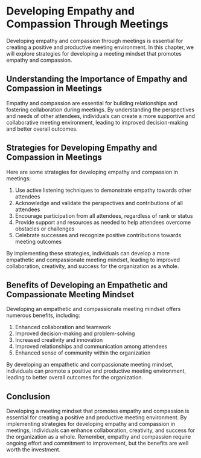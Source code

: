 Developing Empathy and Compassion Through Meetings
===========================================================================================

Developing empathy and compassion through meetings is essential for creating a positive and productive meeting environment. In this chapter, we will explore strategies for developing a meeting mindset that promotes empathy and compassion.

Understanding the Importance of Empathy and Compassion in Meetings
------------------------------------------------------------------

Empathy and compassion are essential for building relationships and fostering collaboration during meetings. By understanding the perspectives and needs of other attendees, individuals can create a more supportive and collaborative meeting environment, leading to improved decision-making and better overall outcomes.

Strategies for Developing Empathy and Compassion in Meetings
------------------------------------------------------------

Here are some strategies for developing empathy and compassion in meetings:

1. Use active listening techniques to demonstrate empathy towards other attendees
2. Acknowledge and validate the perspectives and contributions of all attendees
3. Encourage participation from all attendees, regardless of rank or status
4. Provide support and resources as needed to help attendees overcome obstacles or challenges
5. Celebrate successes and recognize positive contributions towards meeting outcomes

By implementing these strategies, individuals can develop a more empathetic and compassionate meeting mindset, leading to improved collaboration, creativity, and success for the organization as a whole.

Benefits of Developing an Empathetic and Compassionate Meeting Mindset
----------------------------------------------------------------------

Developing an empathetic and compassionate meeting mindset offers numerous benefits, including:

1. Enhanced collaboration and teamwork
2. Improved decision-making and problem-solving
3. Increased creativity and innovation
4. Improved relationships and communication among attendees
5. Enhanced sense of community within the organization

By developing an empathetic and compassionate meeting mindset, individuals can promote a positive and productive meeting environment, leading to better overall outcomes for the organization.

Conclusion
----------

Developing a meeting mindset that promotes empathy and compassion is essential for creating a positive and productive meeting environment. By implementing strategies for developing empathy and compassion in meetings, individuals can enhance collaboration, creativity, and success for the organization as a whole. Remember, empathy and compassion require ongoing effort and commitment to improvement, but the benefits are well worth the investment.
